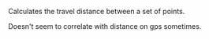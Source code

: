 Calculates the travel distance between a set of points.

Doesn't seem to correlate with distance on gps sometimes.